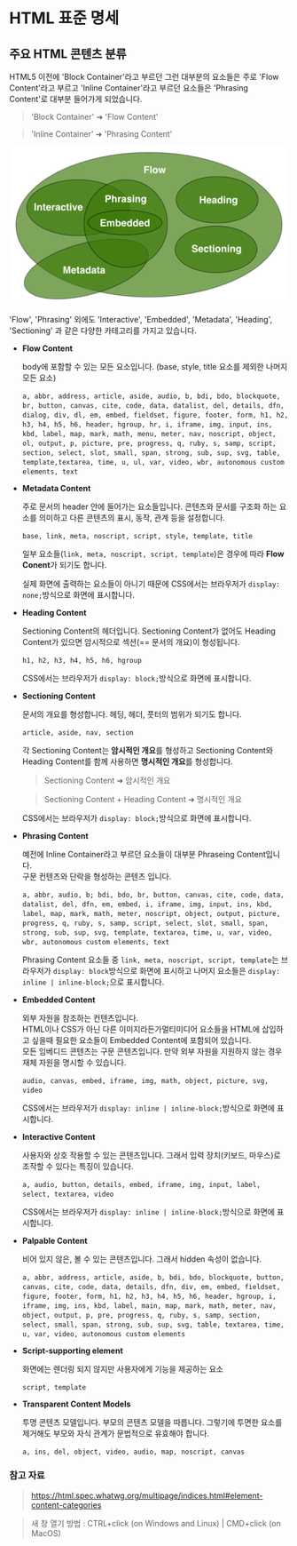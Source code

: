 # HTML 표준 명세

## 주요 HTML 콘텐츠 분류

HTML5 이전에 'Block Container'라고 부르던 그런 대부분의 요소들은 주로 'Flow Content'라고 부르고 'Inline Container'라고 부르던 요소들은 'Phrasing Content'로 대부분 들어가게 되었습니다.

> 'Block Container' ➜ 'Flow Content'

> 'Inline Container' ➜ 'Phrasing Content'

<img src="../images/element-content-categories.png" alt="주요 HTML 콘텐츠 분류" />

'Flow', 'Phrasing' 외에도 'Interactive', 'Embedded', 'Metadata', 'Heading', 'Sectioning' 과 같은 다양한 카테고리를 가지고 있습니다.

- **Flow Content**

  body에 포함할 수 있는 모든 요소입니다. (base, style, title 요소를 제외한 나머지 모든 요소)

  `a, abbr, address, article, aside, audio, b, bdi, bdo, blockquote, br, button, canvas, cite, code, data, datalist, del, details, dfn, dialog, div, dl, em, embed, fieldset, figure, footer, form, h1, h2, h3, h4, h5, h6, header, hgroup, hr, i, iframe, img, input, ins, kbd, label, map, mark, math, menu, meter, nav, noscript, object, ol, output, p, picture, pre, progress, q, ruby, s, samp, script, section, select, slot, small, span, strong, sub, sup, svg, table, template,textarea, time, u, ul, var, video, wbr, autonomous custom elements, text`

- **Metadata Content**

  주로 문서의 header 안에 들어가는 요소들입니다. 콘텐츠와 문서를 구조화 하는 요소를 의미하고 다른 콘텐츠의 표시, 동작, 관계 등을 설정합니다.

  `base, link, meta, noscript, script, style, template, title`

  일부 요소들(`link, meta, noscript, script, template`)은 경우에 따라 **Flow Conent**가 되기도 합니다.

  실제 화면에 출력하는 요소들이 아니기 때문에 CSS에서는 브라우저가 `display: none;`방식으로 화면에 표시합니다.

- **Heading Content**

  Sectioning Content의 헤더입니다. Sectioning Content가 없어도 Heading Content가 있으면 암시적으로 섹션(== 문서의 개요)이 형성됩니다.

  `h1, h2, h3, h4, h5, h6, hgroup`

  CSS에서는 브라우저가 `display: block;`방식으로 화면에 표시합니다.

- **Sectioning Content**

  문서의 개요를 형성합니다. 헤딩, 헤더, 풋터의 범위가 되기도 합니다.

  `article, aside, nav, section`

  각 Sectioning Content는 **암시적인 개요**를 형성하고 Sectioning Content와 Heading Content를 함께 사용하면 **명시적인 개요**를 형성합니다.

  > Sectioning Content ➜ 암시적인 개요

  > Sectioning Content + Heading Content ➜ 명시적인 개요

  CSS에서는 브라우저가 `display: block;`방식으로 화면에 표시합니다.

- **Phrasing Content**

  예전에 Inline Container라고 부르던 요소들이 대부분 Phraseing Content입니다.  
  구문 컨텐츠와 단락을 형성하는 콘텐츠 입니다.

  `a, abbr, audio, b; bdi, bdo, br, button, canvas, cite, code, data, datalist, del, dfn, em, embed, i, iframe, img, input, ins, kbd, label, map, mark, math, meter, noscript, object, output, picture, progress, q, ruby, s, samp, script, select, slot, small, span, strong, sub, sup, svg, template, textarea, time, u, var, video, wbr, autonomous custom elements, text`

  Phrasing Content 요소들 중 `link, meta, noscript, script, template`는 브라우저가 `display: block`방식으로 화면에 표시하고 나머지 요소들은 `display: inline | inline-block;`으로 표시합니다.

- **Embedded Content**

  외부 자원을 참조하는 컨텐츠입니다.  
  HTML이나 CSS가 아닌 다른 이미지라든가멀티미디어 요소들을 HTML에 삽입하고 싶을때 필요한 요소들이 Embedded Content에 포함되어 있습니다.  
  모든 임베디드 콘텐츠는 구문 콘텐츠입니다. 만약 외부 자원을 지원하지 않는 경우 재체 자원을 명시할 수 있습니다.

  `audio, canvas, embed, iframe, img, math, object, picture, svg, video`

  CSS에서는 브라우저가 `display: inline | inline-block;`방식으로 화면에 표시합니다.

- **Interactive Content**

  사용자와 상호 작용할 수 있는 콘텐츠입니다. 그래서 입력 장치(키보드, 마우스)로 조작할 수 있다는 특징이 있습니다.

  `a, audio, button, details, embed, iframe, img, input, label, select, textarea, video`

  CSS에서는 브라우저가 `display: inline | inline-block;`방식으로 화면에 표시합니다.

- **Palpable Content**

  비어 있지 않은, 볼 수 있는 콘텐츠입니다. 그래서 hidden 속성이 없습니다.

  `a, abbr, address, article, aside, b, bdi, bdo, blockquote, button, canvas, cite, code, data, details, dfn, div, em, embed, fieldset, figure, footer, form, h1, h2, h3, h4, h5, h6, header, hgroup, i, iframe, img, ins, kbd, label, main, map, mark, math, meter, nav, object, output, p, pre, progress, q, ruby, s, samp, section, select, small, span, strong, sub, sup, svg, table, textarea, time, u, var, video, autonomous custom elements`

- **Script-supporting element**

  화면에는 렌더링 되지 않지만 사용자에게 기능을 제공하는 요소

  `script, template`

- **Transparent Content Models**

  투명 콘텐츠 모델입니다. 부모의 콘텐츠 모델을 따릅니다. 그렇기에 투면한 요소를 제거해도 부모와 자식 관계가 문법적으로 유효해야 합니다.

  `a, ins, del, object, video, audio, map, noscript, canvas`

### 참고 자료

> https://html.spec.whatwg.org/multipage/indices.html#element-content-categories

> 새 창 열기 방법 : CTRL+click (on Windows and Linux) | CMD+click (on MacOS)
